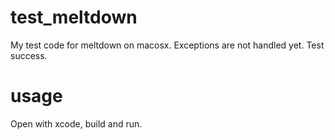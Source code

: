 # test_meltdown
My test code for meltdown on macosx.
Exceptions are not handled yet.
Test success.

# usage
Open with xcode, build and run.
